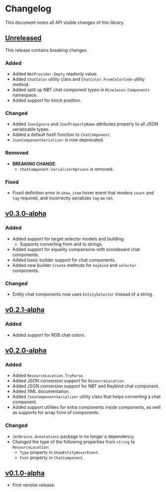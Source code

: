 # Changelog

This document notes all API visible changes of this library.

## [Unreleased]

This release contains breaking changes.

### Added

- Added `NbtProvider.Empty` readonly value.
- Added `ChatColor` utility class and `ChatColor.FromColorCode` utility method.
- Added split up NBT chat component types in `MineJason.Components` namespace.
- Added support for block position.

### Changed

- Added `JsonIgnore` and `JsonPropertyName` attributes properly to all JSON serializable types.
- Added a default hash function to `ChatComponent`.
- `JsonComponentSerializer` is now deprecated.

### Removed

- **BREAKING CHANGE**:
  - `ChatComponent.SerializerOptions` is removed.

### Fixed

- Fixed definition error in `show_item` hover event that renders `count` and `tag` required, and incorrectly serializes `tag` as `nbt`.

## [v0.3.0-alpha]

### Added

- Added support for target selector models and building.
  - Supports converting from and to strings.
- Added support for equality comparisons with scoreboard chat components.
- Added basic builder support for chat components.
- Added new builder `Create` methods for `keybind` and `selector` components.

### Changed

- Entity chat components now uses `EntitySelector` instead of a string.

## [v0.2.1-alpha]

### Added

- Added support for RGB chat colors.

## [v0.2.0-alpha]

### Added

- Added `ResourceLocation.TryParse`.
- Added JSON conversion support for `ResourceLocation`.
- Added JSON conversion support for NBT and Keybind chat component.
- Added XML documentation.
- Added `JsonComponentSerializer` utility class that helps converting a chat component.
- Added support utilities for extra components inside components, as well as supports for array form of components.

### Changed

- `JetBrains.Annotations` package is no longer a dependency.
- Changed the type of the following properties from `string` to `ResourceLocation`:
  - `Type` property in `ShowEntityHoverEvent`.
  - `Font` property in `ChatComponent`.

## [v0.1.0-alpha]

- First version release.

[Unreleased]: https://gitlab.com/WithLithum/MineJason/compare/v0.3.0-alpha...trunk
[v0.3.0-alpha]: https://gitlab.com/WithLithum/MineJason/compare/v0.2.1-alpha...v0.3.0-alpha
[v0.2.1-alpha]: https://gitlab.com/WithLithum/MineJason/compare/v0.2.0-alpha...v0.2.1-alpha
[v0.2.0-alpha]: https://gitlab.com/WithLithum/MineJason/compare/v0.1.0-alpha...v0.2.0-alpha
[v0.1.0-alpha]: https://gitlab.com/WithLithum/MineJason/src/tag/v0.1.0-alpha
